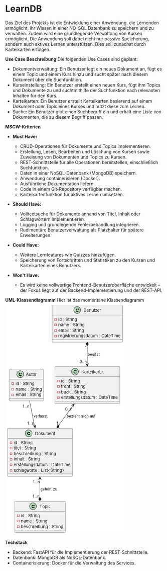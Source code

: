 # LearnDB
 Das Ziel des Projekts ist die Entwicklung einer Anwendung, die Lernenden ermöglicht, ihr Wissen in einer NO-SQL Datenbank zu speichern und zu verwalten. Zudem wird eine grundlegende Verwaltung von Kursen ermöglicht. Die Anwendung soll dabei nicht nur passive Speicherung, sondern auch aktives Lernen unterstützen. Dies soll zunächst durch Karteikarten erfolgen. 

**Use Case Beschreibung**
Die folgenden Use Cases sind geplant:
- Dokumentverwaltung: Ein Benutzer legt ein neues Dokument an, fügt es einem Topic und einem Kurs hinzu und sucht später nach diesem Dokument über die Suchfunktion.
- Kurseinstellung: Ein Benutzer erstellt einen neuen Kurs, fügt ihm Topics und Dokumente zu und suchtmithilfe der Suchfunktion nach relevanten Inhalten für den Kurs.
- Karteikarten: Ein Benutzer erstellt Karteikarten basierend auf einem Dokument oder Topic eines Kurses und nutzt diese zum Lernen.
- Suche: Ein Benutzer gibt einen Suchbegriff ein und erhält eine Liste von Dokumenten, die zu diesem Begriff passen.
         

**MSCW-Kriterien**

- **Must Have:**
  - CRUD-Operationen für Dokumente und Topics implementieren.
  - Erstellung, Lesen, Bearbeiten und Löschung von Kursen sowie Zuweisung von Dokumenten und Topics zu Kursen.
  - REST-Schnittstelle für alle Operationen bereitstellen, einschließlich Suchfunktion.
  - Daten in einer NoSQL-Datenbank (MongoDB) speichern.
  - Anwendung containerisieren (Docker).
  - Ausführliche Dokumentation liefern.
  - Code in einem Git-Repository verfügbar machen.
  - Karteikartenfunktion für aktives Lernen umsetzen.

- **Should Have:**
  - Volltextsuche für Dokumente anhand von Titel, Inhalt oder Schlagwörtern implementieren.
  - Logging und grundlegende Fehlerbehandlung integrieren.
  - Rudimentäre Benutzerverwaltung als Platzhalter für spätere Erweiterungen.

     
    
- **Could Have:**
  - Weitere Lernfeatures wie Quizzes hinzufügen. 
  - Speicherung von Fortschritten und Statistiken zu den Kursen und Karteikarten eines Benutzers.

- **Won't Have:**
  - Es wird keine vollwertige Frontend-Benutzeroberfläche entwickelt – der Fokus liegt auf der Backend-Implementierung und der REST-API.


**UML-Klassendiagramm**
Hier ist das momentane Klassendiagramm
![UML-Diagramm](out/Klassendiagramm/Klassendiagramm.png)


**Techstack**
- Backend: FastAPI für die Implementierung der REST-Schnittstelle.
- Datenbank: MongoDB als NoSQL-Datenbank.
- Containerisierung: Docker für die Verwaltung des Services.